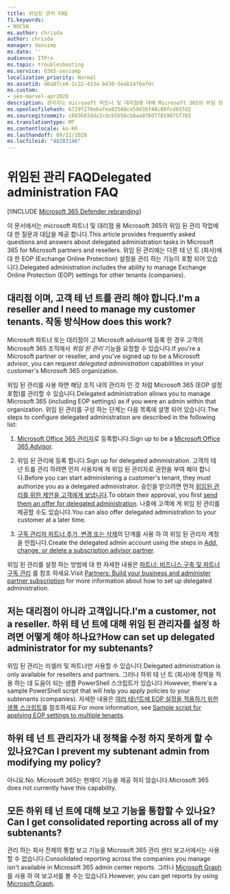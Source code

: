 ```yaml
---
title: 위임된 관리 FAQ
f1.keywords:
- NOCSH
ms.author: chrisda
author: chrisda
manager: dansimp
ms.date: ''
audience: ITPro
ms.topic: troubleshooting
ms.service: O365-seccomp
localization_priority: Normal
ms.assetid: d6a87ce8-2c22-433a-b430-5eab14f6afdc
ms.custom:
- seo-marvel-apr2020
description: 관리자는 microsoft 파트너 및 대리점에 대해 Microsoft 365의 위임 된 관리 작업에 대 한 질문과 대답을 볼 수 있습니다.
ms.openlocfilehash: 6729f276e6afea83568ca59d3bf48c08fcd837d2
ms.sourcegitcommit: c083602dda3cdcb5b58cb8aa070d77019075f765
ms.translationtype: MT
ms.contentlocale: ko-KR
ms.lasthandoff: 09/22/2020
ms.locfileid: "48203146"
---
```

# <a name="delegated-administration-faq"></a><span data-ttu-id="b3e5f-103">위임된 관리 FAQ</span><span class="sxs-lookup"><span data-stu-id="b3e5f-103">Delegated administration FAQ</span></span>

[!INCLUDE [Microsoft 365 Defender rebranding](../includes/microsoft-defender-for-office.md)]


<span data-ttu-id="b3e5f-104">이 문서에서는 microsoft 파트너 및 대리점 용 Microsoft 365의 위임 된 관리 작업에 대 한 질문과 대답을 제공 합니다.</span><span class="sxs-lookup"><span data-stu-id="b3e5f-104">This article provides frequently asked questions and answers about delegated administration tasks in Microsoft 365 for Microsoft partners and resellers.</span></span> <span data-ttu-id="b3e5f-105">위임 된 관리에는 다른 테 넌 트 (회사)에 대 한 EOP (Exchange Online Protection) 설정을 관리 하는 기능이 포함 되어 있습니다.</span><span class="sxs-lookup"><span data-stu-id="b3e5f-105">Delegated administration includes the ability to manage Exchange Online Protection (EOP) settings for other tenants (companies).</span></span>

## <a name="im-a-reseller-and-i-need-to-manage-my-customer-tenants-how-does-this-work"></a><span data-ttu-id="b3e5f-106">대리점 이며, 고객 테 넌 트를 관리 해야 합니다.</span><span class="sxs-lookup"><span data-stu-id="b3e5f-106">I'm a reseller and I need to manage my customer tenants.</span></span> <span data-ttu-id="b3e5f-107">작동 방식</span><span class="sxs-lookup"><span data-stu-id="b3e5f-107">How does this work?</span></span>

<span data-ttu-id="b3e5f-108">Microsoft 파트너 또는 대리점이 고 Microsoft advisor에 등록 한 경우 고객의 Microsoft 365 조직에서 _위임 된 관리_ 기능을 요청할 수 있습니다.</span><span class="sxs-lookup"><span data-stu-id="b3e5f-108">If you're a Microsoft partner or reseller, and you've signed up to be a Microsoft advisor, you can request _delegated administration_ capabilities in your customer's Microsoft 365 organization.</span></span>

<span data-ttu-id="b3e5f-109">위임 된 관리를 사용 하면 해당 조직 내의 관리자 인 것 처럼 Microsoft 365 (EOP 설정 포함)를 관리할 수 있습니다.</span><span class="sxs-lookup"><span data-stu-id="b3e5f-109">Delegated administration allows you to manage Microsoft 365  (including EOP settings) as if you were an admin within that organization.</span></span> <span data-ttu-id="b3e5f-110">위임 된 관리를 구성 하는 단계는 다음 목록에 설명 되어 있습니다.</span><span class="sxs-lookup"><span data-stu-id="b3e5f-110">The steps to configure delegated administration are described in the following list:</span></span>

1. <span data-ttu-id="b3e5f-111">[Microsoft Office 365 관리자](https://aka.ms/cloudbenefits)로 등록합니다.</span><span class="sxs-lookup"><span data-stu-id="b3e5f-111">Sign up to be a [Microsoft Office 365 Advisor](https://aka.ms/cloudbenefits).</span></span>

2. <span data-ttu-id="b3e5f-112">위임 된 관리에 등록 합니다.</span><span class="sxs-lookup"><span data-stu-id="b3e5f-112">Sign up for delegated administration.</span></span> <span data-ttu-id="b3e5f-113">고객의 테 넌 트를 관리 하려면 먼저 사용자에 게 위임 된 관리자로 권한을 부여 해야 합니다.</span><span class="sxs-lookup"><span data-stu-id="b3e5f-113">Before you can start administering a customer's tenant, they must authorize you as a delegated administrator.</span></span> <span data-ttu-id="b3e5f-114">승인을 받으려면 먼저 [위임된 관리를 위한 제안을 고객에게 보냅니다](https://support.microsoft.com/office/26530dc0-ebba-415b-86b1-b55bc06b073e).</span><span class="sxs-lookup"><span data-stu-id="b3e5f-114">To obtain their approval, you first [send them an offer for delegated administration](https://support.microsoft.com/office/26530dc0-ebba-415b-86b1-b55bc06b073e).</span></span> <span data-ttu-id="b3e5f-115">나중에 고객에 게 위임 된 관리를 제공할 수도 있습니다.</span><span class="sxs-lookup"><span data-stu-id="b3e5f-115">You can also offer delegated administration to your customer at a later time.</span></span>

3. <span data-ttu-id="b3e5f-116">[구독 관리자 파트너 추가, 변경 또는 삭제](https://docs.microsoft.com/microsoft-365/admin/misc/add-partner)의 단계를 사용 하 여 위임 된 관리자 계정을 만듭니다.</span><span class="sxs-lookup"><span data-stu-id="b3e5f-116">Create the delegated admin account using the steps in [Add, change, or delete a subscription advisor partner](https://docs.microsoft.com/microsoft-365/admin/misc/add-partner).</span></span>

<span data-ttu-id="b3e5f-117">위임 된 관리를 설정 하는 방법에 대 한 자세한 내용은 [파트너: 비즈니스 구축 및 파트너 구독 관리](https://support.microsoft.com/office/30dd1681-47e0-4cbc-abfe-a222cd111319) 를 참조 하세요.</span><span class="sxs-lookup"><span data-stu-id="b3e5f-117">Visit [Partners: Build your business and administer partner subscription](https://support.microsoft.com/office/30dd1681-47e0-4cbc-abfe-a222cd111319) for more information about how to set up delegated administration.</span></span>

## <a name="im-a-customer-not-a-reseller-how-can-set-up-delegated-administrator-for-my-subtenants"></a><span data-ttu-id="b3e5f-118">저는 대리점이 아니라 고객입니다.</span><span class="sxs-lookup"><span data-stu-id="b3e5f-118">I'm a customer, not a reseller.</span></span> <span data-ttu-id="b3e5f-119">하위 테 넌 트에 대해 위임 된 관리자를 설정 하려면 어떻게 해야 하나요?</span><span class="sxs-lookup"><span data-stu-id="b3e5f-119">How can set up delegated administrator for my subtenants?</span></span>

<span data-ttu-id="b3e5f-120">위임 된 관리는 리셀러 및 파트너만 사용할 수 있습니다.</span><span class="sxs-lookup"><span data-stu-id="b3e5f-120">Delegated administration is only available for resellers and partners.</span></span> <span data-ttu-id="b3e5f-121">그러나 하위 테 넌 트 (회사)에 정책을 적용 하는 데 도움이 되는 샘플 PowerShell 스크립트가 있습니다.</span><span class="sxs-lookup"><span data-stu-id="b3e5f-121">However, there's a sample PowerShell script that will help you apply policies to your subtenants (companies).</span></span> <span data-ttu-id="b3e5f-122">자세한 내용은 [여러 테넌트에 EOP 설정을 적용하기 위한 샘플 스크립트](sample-script-for-applying-eop-settings-to-multiple-tenants.md)를 참조하세요.</span><span class="sxs-lookup"><span data-stu-id="b3e5f-122">For more information, see [Sample script for applying EOP settings to multiple tenants](sample-script-for-applying-eop-settings-to-multiple-tenants.md).</span></span>

## <a name="can-i-prevent-my-subtenant-admin-from-modifying-my-policy"></a><span data-ttu-id="b3e5f-123">하위 테 넌 트 관리자가 내 정책을 수정 하지 못하게 할 수 있나요?</span><span class="sxs-lookup"><span data-stu-id="b3e5f-123">Can I prevent my subtenant admin from modifying my policy?</span></span>

<span data-ttu-id="b3e5f-124">아니요.</span><span class="sxs-lookup"><span data-stu-id="b3e5f-124">No.</span></span> <span data-ttu-id="b3e5f-125">Microsoft 365는 현재이 기능을 제공 하지 않습니다.</span><span class="sxs-lookup"><span data-stu-id="b3e5f-125">Microsoft 365 does not currently have this capability.</span></span>

## <a name="can-i-get-consolidated-reporting-across-all-of-my-subtenants"></a><span data-ttu-id="b3e5f-126">모든 하위 테 넌 트에 대해 보고 기능을 통합할 수 있나요?</span><span class="sxs-lookup"><span data-stu-id="b3e5f-126">Can I get consolidated reporting across all of my subtenants?</span></span>

<span data-ttu-id="b3e5f-127">관리 하는 회사 전체의 통합 보고 기능을 Microsoft 365 관리 센터 보고서에서는 사용할 수 없습니다.</span><span class="sxs-lookup"><span data-stu-id="b3e5f-127">Consolidated reporting across the companies you manage isn't available in Microsoft 365 admin center reports.</span></span> <span data-ttu-id="b3e5f-128">그러나 [Microsoft Graph](https://docs.microsoft.com/graph/overview)를 사용 하 여 보고서를 볼 수는 있습니다.</span><span class="sxs-lookup"><span data-stu-id="b3e5f-128">However, you can get reports by using [Microsoft Graph](https://docs.microsoft.com/graph/overview).</span></span>
